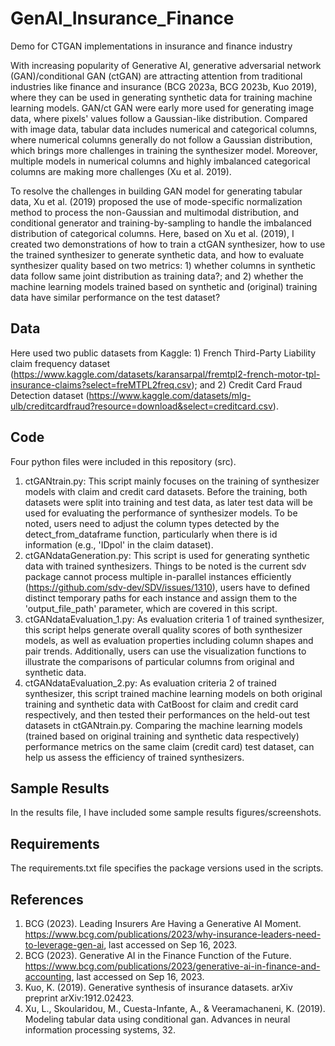 # GenAI_Insurance_Finance
Demo for CTGAN implementations in insurance and finance industry 

With increasing popularity of Generative AI, generative adversarial network (GAN)/conditional GAN (ctGAN) are attracting attention from traditional industries like finance and insurance (BCG 2023a, BCG 2023b, Kuo 2019), where they can be used in generating synthetic data for training machine learning models. GAN/ct GAN were early more used for generating image data, where pixels' values follow a Gaussian-like distribution. Compared with image data, tabular data includes numerical and categorical columns, where numerical columns generally do not follow a Gaussian distribution, which brings more challenges in training the synthesizer model. Moreover, multiple models in numerical columns and highly imbalanced categorical columns are making more challenges (Xu et al. 2019). 

To resolve the challenges in building GAN model for generating tabular data, Xu et al. (2019) proposed the use of mode-specific normalization method to process the non-Gaussian and multimodal distribution, and conditional generator and training-by-sampling to handle the imbalanced distribution of categorical columns. Here, based on Xu et al. (2019), I created two demonstrations of how to train a ctGAN synthesizer, how to use the trained synthesizer to generate synthetic data, and how to evaluate synthesizer quality based on two metrics: 1) whether columns in synthetic data follow same joint distribution as training data?; and 2) whether the machine learning models trained based on synthetic and (original) training data have similar performance on the test dataset?

## Data 
Here used two public datasets from Kaggle: 1) French Third-Party Liability claim frequency dataset (https://www.kaggle.com/datasets/karansarpal/fremtpl2-french-motor-tpl-insurance-claims?select=freMTPL2freq.csv); and 2) Credit Card Fraud Detection dataset (https://www.kaggle.com/datasets/mlg-ulb/creditcardfraud?resource=download&select=creditcard.csv).

## Code
Four python files were included in this repository (src).
1. ctGANtrain.py: This script mainly focuses on the training of synthesizer models with claim and credit card datasets. Before the training, both datasets were split into training and test data, as later test data will be used for evaluating the performance of synthesizer models. To be noted, users need to adjust the column types detected by the detect_from_dataframe function, particularly when there is id information (e.g., 'IDpol' in the claim dataset).
2. ctGANdataGeneration.py: This script is used for generating synthetic data with trained synthesizers. Things to be noted is the current sdv package cannot process multiple in-parallel instances efficiently (https://github.com/sdv-dev/SDV/issues/1310), users have to defined distinct temporary paths for each instance and assign them to the 'output_file_path' parameter, which are covered in this script.
3. ctGANdataEvaluation_1.py: As evaluation criteria 1 of trained synthesizer, this script helps generate overall quality scores of both synthesizer models, as well as evaluation properties including column shapes and pair trends. Additionally, users can use the visualization functions to illustrate the comparisons of particular columns from original and synthetic data.
4. ctGANdataEvaluation_2.py: As evaluation criteria 2 of trained synthesizer, this script trained machine learning models on both original training and synthetic data with CatBoost for claim and credit card respectively, and then tested their performances on the held-out test datasets in ctGANtrain.py. Comparing the machine learning models (trained based on original training and synthetic data respectively) performance metrics on the same claim (credit card) test dataset, can help us assess the efficiency of trained synthesizers.

## Sample Results
In the results file, I have included some sample results figures/screenshots.

## Requirements
The requirements.txt file specifies the package versions used in the scripts.

## References
1. BCG (2023). Leading Insurers Are Having a Generative AI Moment. <https://www.bcg.com/publications/2023/why-insurance-leaders-need-to-leverage-gen-ai>, last accessed on Sep 16, 2023.
2. BCG (2023). Generative AI in the Finance Function of the Future. <https://www.bcg.com/publications/2023/generative-ai-in-finance-and-accounting>, last accessed on Sep 16, 2023.
3. Kuo, K. (2019). Generative synthesis of insurance datasets. arXiv preprint arXiv:1912.02423.
4. Xu, L., Skoularidou, M., Cuesta-Infante, A., & Veeramachaneni, K. (2019). Modeling tabular data using conditional gan. Advances in neural information processing systems, 32.
